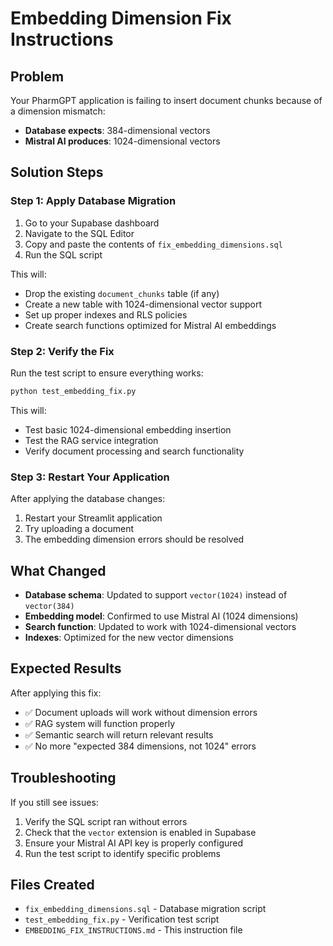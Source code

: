 # Embedding Dimension Fix Instructions

## Problem
Your PharmGPT application is failing to insert document chunks because of a dimension mismatch:
- **Database expects**: 384-dimensional vectors
- **Mistral AI produces**: 1024-dimensional vectors

## Solution Steps

### Step 1: Apply Database Migration
1. Go to your Supabase dashboard
2. Navigate to the SQL Editor
3. Copy and paste the contents of `fix_embedding_dimensions.sql`
4. Run the SQL script

This will:
- Drop the existing `document_chunks` table (if any)
- Create a new table with 1024-dimensional vector support
- Set up proper indexes and RLS policies
- Create search functions optimized for Mistral AI embeddings

### Step 2: Verify the Fix
Run the test script to ensure everything works:

```bash
python test_embedding_fix.py
```

This will:
- Test basic 1024-dimensional embedding insertion
- Test the RAG service integration
- Verify document processing and search functionality

### Step 3: Restart Your Application
After applying the database changes:
1. Restart your Streamlit application
2. Try uploading a document
3. The embedding dimension errors should be resolved

## What Changed
- **Database schema**: Updated to support `vector(1024)` instead of `vector(384)`
- **Embedding model**: Confirmed to use Mistral AI (1024 dimensions)
- **Search function**: Updated to work with 1024-dimensional vectors
- **Indexes**: Optimized for the new vector dimensions

## Expected Results
After applying this fix:
- ✅ Document uploads will work without dimension errors
- ✅ RAG system will function properly
- ✅ Semantic search will return relevant results
- ✅ No more "expected 384 dimensions, not 1024" errors

## Troubleshooting
If you still see issues:
1. Verify the SQL script ran without errors
2. Check that the `vector` extension is enabled in Supabase
3. Ensure your Mistral AI API key is properly configured
4. Run the test script to identify specific problems

## Files Created
- `fix_embedding_dimensions.sql` - Database migration script
- `test_embedding_fix.py` - Verification test script
- `EMBEDDING_FIX_INSTRUCTIONS.md` - This instruction file